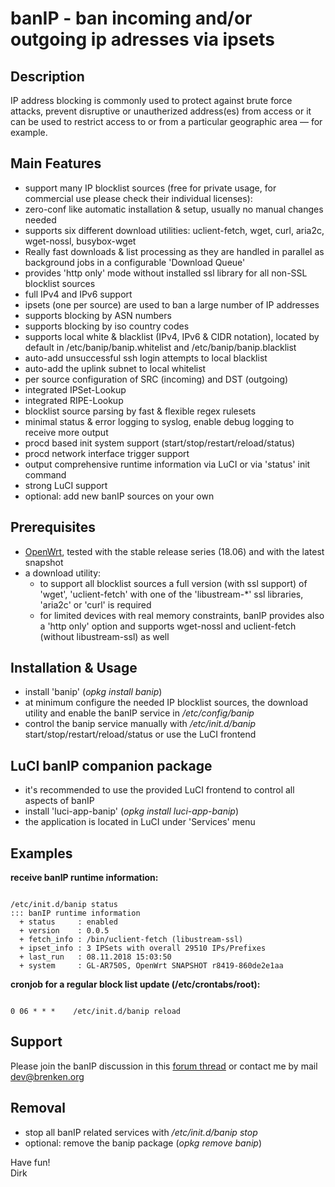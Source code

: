 # banIP - ban incoming and/or outgoing ip adresses via ipsets

## Description
IP address blocking is commonly used to protect against brute force attacks, prevent disruptive or unautherized address(es) from access or it can be used to restrict access to or from a particular geographic area — for example.  

## Main Features
* support many IP blocklist sources (free for private usage, for commercial use please check their individual licenses):
* zero-conf like automatic installation & setup, usually no manual changes needed
* supports six different download utilities: uclient-fetch, wget, curl, aria2c, wget-nossl, busybox-wget
* Really fast downloads & list processing as they are handled in parallel as background jobs in a configurable 'Download Queue'
* provides 'http only' mode without installed ssl library for all non-SSL blocklist sources
* full IPv4 and IPv6 support
* ipsets (one per source) are used to ban a large number of IP addresses
* supports blocking by ASN numbers
* supports blocking by iso country codes
* supports local white & blacklist (IPv4, IPv6 & CIDR notation), located by default in /etc/banip/banip.whitelist and /etc/banip/banip.blacklist
* auto-add unsuccessful ssh login attempts to local blacklist
* auto-add the uplink subnet to local whitelist
* per source configuration of SRC (incoming) and DST (outgoing)
* integrated IPSet-Lookup
* integrated RIPE-Lookup
* blocklist source parsing by fast & flexible regex rulesets
* minimal status & error logging to syslog, enable debug logging to receive more output
* procd based init system support (start/stop/restart/reload/status)
* procd network interface trigger support
* output comprehensive runtime information via LuCI or via 'status' init command
* strong LuCI support
* optional: add new banIP sources on your own

## Prerequisites
* [OpenWrt](https://openwrt.org), tested with the stable release series (18.06) and with the latest snapshot
* a download utility:
    * to support all blocklist sources a full version (with ssl support) of 'wget', 'uclient-fetch' with one of the 'libustream-*' ssl libraries, 'aria2c' or 'curl' is required
    * for limited devices with real memory constraints, banIP provides also a 'http only' option and supports wget-nossl and uclient-fetch (without libustream-ssl) as well

## Installation & Usage
* install 'banip' (_opkg install banip_)
* at minimum configure the needed IP blocklist sources, the download utility and enable the banIP service in _/etc/config/banip_
* control the banip service manually with _/etc/init.d/banip_ start/stop/restart/reload/status or use the LuCI frontend

## LuCI banIP companion package
* it's recommended to use the provided LuCI frontend to control all aspects of banIP
* install 'luci-app-banip' (_opkg install luci-app-banip_)
* the application is located in LuCI under 'Services' menu

## Examples
**receive banIP runtime information:**

<pre><code>
/etc/init.d/banip status
::: banIP runtime information
  + status     : enabled
  + version    : 0.0.5
  + fetch_info : /bin/uclient-fetch (libustream-ssl)
  + ipset_info : 3 IPSets with overall 29510 IPs/Prefixes
  + last_run   : 08.11.2018 15:03:50
  + system     : GL-AR750S, OpenWrt SNAPSHOT r8419-860de2e1aa
</code></pre>
  
**cronjob for a regular block list update (/etc/crontabs/root):**

<pre><code>
0 06 * * *    /etc/init.d/banip reload
</code></pre>
  

## Support
Please join the banIP discussion in this [forum thread](https://forum.openwrt.org/t/banip-new-project-needs-testers-feedback/16985) or contact me by mail <dev@brenken.org>  

## Removal
* stop all banIP related services with _/etc/init.d/banip stop_
* optional: remove the banip package (_opkg remove banip_)

Have fun!  
Dirk  
